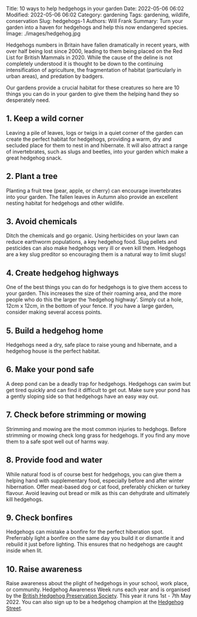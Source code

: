 Title: 10 ways to help hedgehogs in your garden
Date: 2022-05-06 06:02
Modified: 2022-05-06 06:02
Category: gardening
Tags: gardening, wildlife, conservation
Slug: hedgehogs-1
Authors: Will Frank
Summary: Turn your garden into a haven for hedgehogs and help this now endangered species.
Image: ./images/hedgehog.jpg

Hedgehogs numbers in Britain have fallen dramatically in recent years, with over half being lost since 2000, 
leading to them being placed on the Red List for British Mammals in 2020. While the cause of the deline is not completely understood it is thought to be down to the continuing intensification of agriculture, the fragmentation of
habitat (particularly in urban areas), and predation by badgers.

Our gardens provide a crucial habitat for these creatures so here are 10 things you can do in your garden to give them the helping hand they so desperately need.

## 1. Keep a wild corner

Leaving a pile of leaves, logs or twigs in a quiet corner of the garden can create the perfect habitat for hedgehogs, providing a warm, dry and secluded place for them to nest in and hibernate. It will also attract a range of invertebrates, such as slugs and beetles, into your garden which make a great hedgehog snack.

## 2. Plant a tree

Planting a fruit tree (pear, apple, or cherry) can encourage invertebrates into your garden. The fallen leaves in Autumn also provide an excellent nesting habitat for hedgehogs and other wildlife.

## 3. Avoid chemicals

Ditch the chemicals and go organic. Using herbicides on your lawn can reduce earthworm populations, a key hedgehog food. Slug pellets and pesticides can also make hedgehogs very ill or even kill them. Hedgehogs
are a key slug preditor so encouraging them is a natural way to limit slugs!

## 4. Create hedgehog highways

One of the best things you can do for hedgehogs is to give them access to your garden.
This increases the size of their roaming area, and the more people who do this the larger the 'hedgehog highway'. Simply cut a hole, 12cm x 12cm, in the bottom of your fence. If you have a large garden, consider making several access points.

## 5. Build a hedgehog home

Hedgehogs need a dry, safe place to raise young and hibernate, and a hedgehog house is the perfect habitat.

## 6. Make your pond safe

A deep pond can be a deadly trap for hedgehogs. Hedgehogs can swim but get tired quickly
and can find it difficult to get out. Make sure your pond has a gently sloping side so that
hedgehogs have an easy way out.

## 7. Check before strimming or mowing

Strimming and mowing are the most common injuries to hedghogs. Before strimming or mowing
check long grass for hedgehogs. If you find any move them to a safe spot well out of harms way.

## 8. Provide food and water

While natural food is of course best for hedgehogs, you can give them a helping hand
with supplementary food, especially before and after winter hibernation. Offer meat-based dog or cat food, preferably chicken or turkey flavour. Avoid leaving out bread or milk as this can dehydrate and ultimately kill hedgehogs.

## 9. Check bonfires

Hedgehogs can mistake a bonfire for the perfect hiberation spot. Preferrably light a bonfire
on the same day you build it or dismantle it and rebuild it just before lighting. This ensures that
no hedgehogs are caught inside when lit.

## 10. Raise awareness

Raise awareness about the plight of hedgehogs in your school, work place, or community.
Hedgehog Awareness Week runs each year and is organised by the [British Hedgehog Preservation Society](https://www.britishhedgehogs.org.uk/). This year it runs 1st - 7th May 2022. You can also sign up to be a hedgehog champion at the [Hedgehog Street](https://www.hedgehogstreet.org/).


